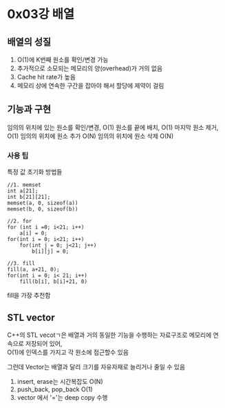 # 0x03강 배열
## 배열의 성질
1. O(1)에 K번째 원소를 확인/변경 가능
2. 추가적으로 소모되는 메모리의 양(overhead)가 거의 없음
3. Cache hit rate가 높음
4. 메모리 상에 연속한 구간을 잡아야 해서 할당에 제약이 걸림


## 기능과 구현
임의의 위치에 있는 원소를 확인/변경, O(1)
원소를 끝에 배치, O(1)
마지막 원소 제거, O(1)
임의의 위치에 원소 추가 O(N)
임의의 위치에 원소 삭제 O(N)

### 사용 팁
특정 값 초기화 방법들
```
//1. memset
int a[21];
int b[21][21];
memset(a, 0, sizeof(a))
memset(b, 0, sizeof(b))

//2. for
for (int i =0; i<21; i++)
    a[i] = 0;
for(int i = 0; i<21; i++)
    for(int j = 0; j<21; j++)
        b[i][j] = 0;

//3. fill
fill(a, a+21, 0);
for(int i = 0; i< 21; i++)
    fill(b[i], b[i]+21, 0)
```
fill을 가장 추천함

## STL vector
C++의 STL vecotㄱ은 배열과 거의 동일한 기능을 수행하는 자료구조로 메모리에 연속으로 저장되어 있어,  
O(1)에 인덱스를 가지고 각 원소에 접근할수 있음

그런데 Vector는 배열과 달리 크기를 자유자재로 늘리거나 줄일 수 있음

1. insert, erase는 시간복잡도 O(N)
2. push_back, pop_back O(1)
3. vector 에서 '='는 deep copy 수행 